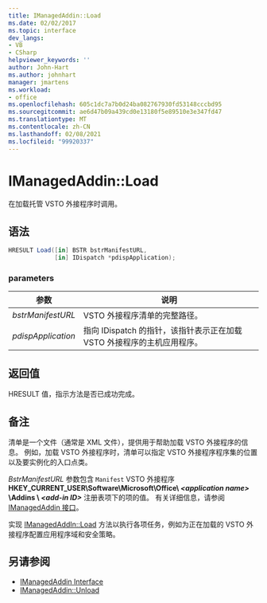 ```yaml
---
title: IManagedAddin::Load
ms.date: 02/02/2017
ms.topic: interface
dev_langs:
- VB
- CSharp
helpviewer_keywords: ''
author: John-Hart
ms.author: johnhart
manager: jmartens
ms.workload:
- office
ms.openlocfilehash: 605c1dc7a7b0d24ba082767930fd53148cccbd95
ms.sourcegitcommit: ae6d47b09a439cd0e13180f5e89510e3e347fd47
ms.translationtype: MT
ms.contentlocale: zh-CN
ms.lasthandoff: 02/08/2021
ms.locfileid: "99920337"
---
```

# <a name="imanagedaddinload"></a>IManagedAddin::Load
  在加载托管 VSTO 外接程序时调用。

## <a name="syntax"></a>语法

```csharp
HRESULT Load([in] BSTR bstrManifestURL,
             [in] IDispatch *pdispApplication);
```

### <a name="parameters"></a>parameters

|参数|说明|
|---------------|-----------------|
|*bstrManifestURL*|VSTO 外接程序清单的完整路径。|
|*pdispApplication*|指向 IDispatch 的指针，该指针表示正在加载 VSTO 外接程序的主机应用程序。|

## <a name="return-value"></a>返回值
 HRESULT 值，指示方法是否已成功完成。

## <a name="remarks"></a>备注
 清单是一个文件（通常是 XML 文件），提供用于帮助加载 VSTO 外接程序的信息。 例如，加载 VSTO 外接程序时，清单可以指定 VSTO 外接程序程序集的位置以及要实例化的入口点类。

 *BstrManifestURL* 参数包含 `Manifest` VSTO 外接程序 **HKEY_CURRENT_USER\Software\Microsoft\Office\\ _\<application name>_ \Addins \\ _\<add-in ID>_** 注册表项下的项的值。 有关详细信息，请参阅 [IManagedAddin 接口](../vsto/imanagedaddin-interface.md)。

 实现 [IManagedAddIn::Load](../vsto/imanagedaddin-load.md) 方法以执行各项任务，例如为正在加载的 VSTO 外接程序配置应用程序域和安全策略。

## <a name="see-also"></a>另请参阅
- [IManagedAddin Interface](../vsto/imanagedaddin-interface.md)
- [IManagedAddin::Unload](../vsto/imanagedaddin-unload.md)
